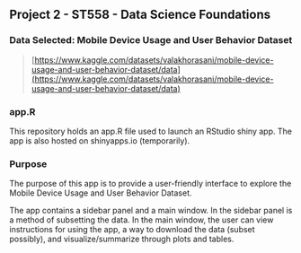 ## Project 2 - ST558 - Data Science Foundations

### Data Selected: Mobile Device Usage and User Behavior Dataset
> [https://www.kaggle.com/datasets/valakhorasani/mobile-device-usage-and-user-behavior-dataset/data](https://www.kaggle.com/datasets/valakhorasani/mobile-device-usage-and-user-behavior-dataset/data)

### app.R
This repository holds an app.R file used to launch an RStudio shiny app. The app is also hosted on shinyapps.io (temporarily).

### Purpose
The purpose of this app is to provide a user-friendly interface to explore the Mobile Device Usage and User Behavior Dataset.

The app contains a sidebar panel and a main window. In the sidebar panel is a method of subsetting the data.
In the main window, the user can view instructions for using the app, a way to download the data (subset possibly), and visualize/summarize through plots and tables.
